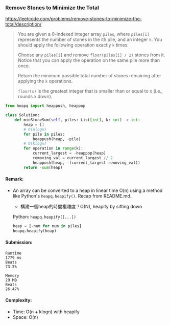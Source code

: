 ### Remove Stones to Minimize the Total
https://leetcode.com/problems/remove-stones-to-minimize-the-total/description/
>You are given a 0-indexed integer array `piles`, where `piles[i]` represents the number of stones in the ith pile, and an integer `k`. You should apply the following operation exactly `k` times:
>
>Choose any `piles[i]` and remove `floor(piles[i] / 2)` stones from it.
>Notice that you can apply the operation on the same pile more than once.
>
>Return the minimum possible total number of stones remaining after applying the `k` operations.
>
>`floor(x)` is the greatest integer that is smaller than or equal to x (i.e., rounds x down).
```python
from heapq import heappush, heappop

class Solution:
    def minStoneSum(self, piles: List[int], k: int) -> int:
        heap = []
        # O(nlogn)
        for pile in piles:
            heappush(heap, -pile)
        # O(klogn)
        for operation in range(k):
            current_largest = -heappop(heap)
            removing_val = current_largest // 2
            heappush(heap, -(current_largest-removing_val))
        return -sum(heap)
```
#### Remark:
- An array can be converted to a heap in linear time O(n) using a method like Python's `heapq.heapify()`. Recap from README.md.
    - 構建一個heap的時間複雜度？O(N), heapify by sifting down

    Python: `heapq.heapify([...])`
    ```python
    heap = [-num for num in piles]
    heapq.heapify(heap)
    ```
#### Submission:
```
Runtime
1779 ms
Beats
73.5%

Memory
29 MB
Beats
26.47%
```
#### Complexity:
- Time: O(n + klogn) with heapify
- Space: O(n)
